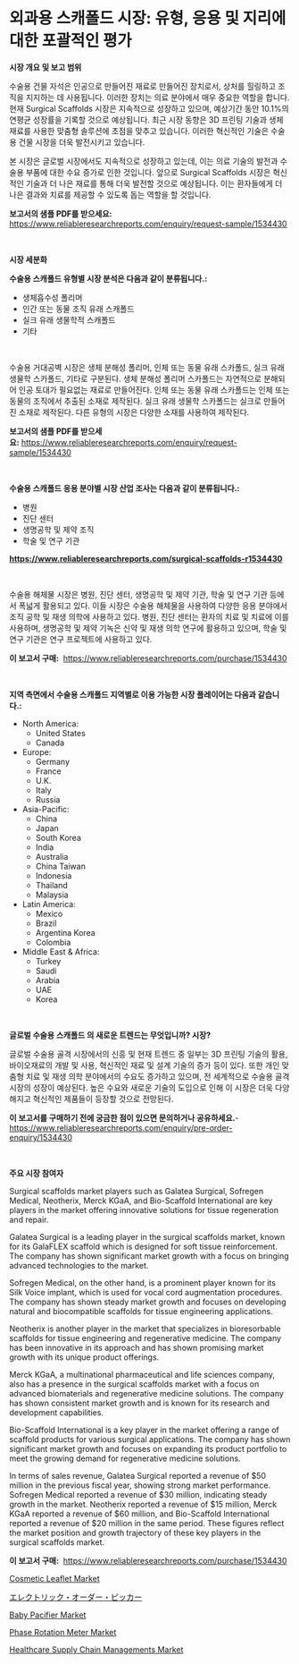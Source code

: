 <p><h1>외과용 스캐폴드 시장: 유형, 응용 및 지리에 대한 포괄적인 평가</h1></p><p><strong>시장 개요 및 보고 범위</strong></p>
<p><p>수술용 건물 자석은 인공으로 만들어진 재료로 만들어진 장치로서, 상처를 힐링하고 조직을 지지하는 데 사용됩니다. 이러한 장치는 의료 분야에서 매우 중요한 역할을 합니다. 현재 Surgical Scaffolds 시장은 지속적으로 성장하고 있으며, 예상기간 동안 10.1%의 연평균 성장률을 기록할 것으로 예상됩니다. 최근 시장 동향은 3D 프린팅 기술과 생체 재료를 사용한 맞춤형 솔루션에 초점을 맞추고 있습니다. 이러한 혁신적인 기술은 수술용 건물 시장을 더욱 발전시키고 있습니다.</p><p>본 시장은 글로벌 시장에서도 지속적으로 성장하고 있는데, 이는 의료 기술의 발전과 수술용 부품에 대한 수요 증가로 인한 것입니다. 앞으로 Surgical Scaffolds 시장은 혁신적인 기술과 더 나은 재료를 통해 더욱 발전할 것으로 예상됩니다. 이는 환자들에게 더 나은 결과와 치료를 제공할 수 있도록 돕는 역할을 할 것입니다.</p></p>
<p><strong>보고서의 샘플 PDF를 받으세요:</strong> <a href="https://www.reliableresearchreports.com/enquiry/request-sample/1534430">https://www.reliableresearchreports.com/enquiry/request-sample/1534430</a></p>
<p>&nbsp;</p>
<p><strong>시장 세분화</strong></p>
<p><strong>수술용 스캐폴드 유형별 시장 분석은 다음과 같이 분류됩니다.:</strong></p>
<p><ul><li>생체흡수성 폴리머</li><li>인간 또는 동물 조직 유래 스캐폴드</li><li>실크 유래 생물학적 스캐폴드</li><li>기타</li></ul></p>
<p>&nbsp;</p>
<p><p>수술용 거대공벽 시장은 생체 분해성 폴리머, 인체 또는 동물 유래 스카폴드, 실크 유래 생물학 스카폴드, 기타로 구분된다. 생체 분해성 폴리머 스카폴드는 자연적으로 분해되어 인공 토대가 필요없는 재료로 만들어진다. 인체 또는 동물 유래 스카폴드는 인체 또는 동물의 조직에서 추출된 소재로 제작된다. 실크 유래 생물학 스카폴드는 실크로 만들어진 소재로 제작된다. 다른 유형의 시장은 다양한 소재를 사용하여 제작된다.</p></p>
<p><strong>보고서의 샘플 PDF를 받으세요:</strong>&nbsp;<a href="https://www.reliableresearchreports.com/enquiry/request-sample/1534430">https://www.reliableresearchreports.com/enquiry/request-sample/1534430</a></p>
<p>&nbsp;</p>
<p><strong> 수술용 스캐폴드 응용 분야별 시장 산업 조사는 다음과 같이 분류됩니다.:</strong></p>
<p><ul><li>병원</li><li>진단 센터</li><li>생명공학 및 제약 조직</li><li>학술 및 연구 기관</li></ul></p>
<p><strong><a href="https://www.reliableresearchreports.com/surgical-scaffolds-r1534430">https://www.reliableresearchreports.com/surgical-scaffolds-r1534430</a></strong></p>
<p>&nbsp;</p>
<p><p>수술용 해체물 시장은 병원, 진단 센터, 생명공학 및 제약 기관, 학술 및 연구 기관 등에서 폭넓게 활용되고 있다. 이들 시장은 수술용 해체물을 사용하여 다양한 응용 분야에서 조직 공학 및 재생 의학에 사용하고 있다. 병원, 진단 센터는 환자의 치료 및 치료에 이를 사용하며, 생명공학 및 제약 기녹은 신약 및 재생 의학 연구에 활용하고 있으며, 학술 및 연구 기관은 연구 프로젝트에 사용하고 있다.</p></p>
<p><strong>이 보고서 구매:</strong>&nbsp; <a href="https://www.reliableresearchreports.com/purchase/1534430">https://www.reliableresearchreports.com/purchase/1534430</a></p>
<p>&nbsp;</p>
<p><strong>지역 측면에서 수술용 스캐폴드 지역별로 이용 가능한 시장 플레이어는 다음과 같습니다.:</strong></p>
<p><ul>
    <li>
        North America:
        <ul>
            <li>United States</li>
            <li>Canada</li>
        </ul>
    </li>
    <li>
        Europe:
        <ul>
            <li>Germany</li>
            <li>France</li>
            <li>U.K.</li>
            <li>Italy</li>
            <li>Russia</li>
        </ul>
    </li>
    <li>
        Asia-Pacific:
        <ul>
            <li>China</li>
            <li>Japan</li>
            <li>South Korea</li>
            <li>India</li>
            <li>Australia</li>
            <li>China Taiwan</li>
            <li>Indonesia</li>
            <li>Thailand</li>
            <li>Malaysia</li>
        </ul>
    </li>
    <li>
        Latin America:
        <ul>
            <li>Mexico</li>
            <li>Brazil</li>
            <li>Argentina Korea</li>
            <li>Colombia</li>
        </ul>
    </li>
    <li>
        Middle East & Africa:
        <ul>
            <li>Turkey</li>
            <li>Saudi</li>
            <li>Arabia</li>
            <li>UAE</li>
            <li>Korea</li>
        </ul>
    </li>
    </ul></p>
<p>&nbsp;</p>
<p><strong>글로벌 수술용 스캐폴드 의 새로운 트렌드는 무엇입니까? 시장?</strong></p>
<p><p>글로벌 수술용 골격 시장에서의 신흥 및 현재 트렌드 중 일부는 3D 프린팅 기술의 활용, 바이오재료의 개발 및 사용, 혁신적인 재료 및 설계 기술의 증가 등이 있다. 또한 개인 맞춤형 치료 및 재생 의학 분야에서의 수요도 증가하고 있으며, 전 세계적으로 수술용 골격 시장의 성장이 예상된다. 높은 수요와 새로운 기술의 도입으로 인해 이 시장은 더욱 다양해지고 혁신적인 제품들이 등장할 것으로 전망된다.</p></p>
<p><strong>이 보고서를 구매하기 전에 궁금한 점이 있으면 문의하거나 공유하세요.</strong>- <a href="https://www.reliableresearchreports.com/enquiry/pre-order-enquiry/1534430">https://www.reliableresearchreports.com/enquiry/pre-order-enquiry/1534430</a></p>
<p>&nbsp;</p>
<p><strong>주요 시장 참여자</strong></p>
<p><p>Surgical scaffolds market players such as Galatea Surgical, Sofregen Medical, Neotherix, Merck KGaA, and Bio-Scaffold International are key players in the market offering innovative solutions for tissue regeneration and repair.</p><p>Galatea Surgical is a leading player in the surgical scaffolds market, known for its GalaFLEX scaffold which is designed for soft tissue reinforcement. The company has shown significant market growth with a focus on bringing advanced technologies to the market.</p><p>Sofregen Medical, on the other hand, is a prominent player known for its Silk Voice implant, which is used for vocal cord augmentation procedures. The company has shown steady market growth and focuses on developing natural and biocompatible scaffolds for tissue engineering applications.</p><p>Neotherix is another player in the market that specializes in bioresorbable scaffolds for tissue engineering and regenerative medicine. The company has been innovative in its approach and has shown promising market growth with its unique product offerings.</p><p>Merck KGaA, a multinational pharmaceutical and life sciences company, also has a presence in the surgical scaffolds market with a focus on advanced biomaterials and regenerative medicine solutions. The company has shown consistent market growth and is known for its research and development capabilities.</p><p>Bio-Scaffold International is a key player in the market offering a range of scaffold products for various surgical applications. The company has shown significant market growth and focuses on expanding its product portfolio to meet the growing demand for regenerative medicine solutions.</p><p>In terms of sales revenue, Galatea Surgical reported a revenue of $50 million in the previous fiscal year, showing strong market performance. Sofregen Medical reported a revenue of $30 million, indicating steady growth in the market. Neotherix reported a revenue of $15 million, Merck KGaA reported a revenue of $60 million, and Bio-Scaffold International reported a revenue of $20 million in the same period. These figures reflect the market position and growth trajectory of these key players in the surgical scaffolds market.</p></p>
<p><strong>이 보고서 구매:</strong>&nbsp;&nbsp;<a href="https://www.reliableresearchreports.com/purchase/1534430">https://www.reliableresearchreports.com/purchase/1534430</a></p>
<p><p><a href="https://rainy-horn-d69.notion.site/Cosmetic-Leaflet-Market-Size-Furnishes-Valuable-Information-Encompassing-Market-Share-Market-Trends-0d093ea0cf5749beafdb2720bf82b7db">Cosmetic Leaflet Market</a></p><p><a href="https://github.com/zoetazuur/Market-Research-Report-List-1/blob/main/176010819678.md">エレクトリック・オーダー・ピッカー</a></p><p><a href="https://www.linkedin.com/pulse/baby-pacifier-market-size-examines-its-scope-primary-focus-ossif?trackingId=YXGOWbOUug0BI6KMjxI2%2Bg%3D%3D">Baby Pacifier Market</a></p><p><a href="https://view.publitas.com/reportprime-1/decoding-the-phase-rotation-meter-market-a-deep-dive-into-the-latest-market-trends-market-segmentation-and-competitive-analysis/">Phase Rotation Meter Market</a></p><p><a href="https://www.linkedin.com/pulse/healthcare-supply-chain-managements-market-size-growth-v0adf?trackingId=6qbrsZ3l%2FukDpQl7App7eQ%3D%3D">Healthcare Supply Chain Managements Market</a></p></p>